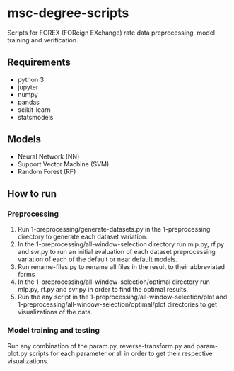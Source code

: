# msc-degree-scripts

Scripts for FOREX (FOReign EXchange) rate data preprocessing, model training and verification.

## Requirements

- python 3
- jupyter
- numpy
- pandas
- scikit-learn
- statsmodels

## Models

- Neural Network (NN)
- Support Vector Machine (SVM)
- Random Forest (RF)

## How to run

### Preprocessing

1. Run 1-preprocessing/generate-datasets.py in the 1-preprocessing directory to generate each dataset variation.
2. In the 1-preprocessing/all-window-selection directory run mlp.py, rf.py and svr.py to run an initial evaluation of each dataset preprocessing variation of each of the default or near default models.
3. Run rename-files.py to rename all files in the result to their abbreviated forms
4. In the 1-preprocessing/all-window-selection/optimal directory run mlp.py, rf.py and svr.py in order to find the optimal results.
5. Run the any script in the 1-preprocessing/all-window-selection/plot and 1-preprocessing/all-window-selection/optimal/plot directories to get visualizations of the data.

### Model training and testing

Run any combination of the param.py, reverse-transform.py and param-plot.py scripts for each parameter or all in order to get their respective visualizations.

